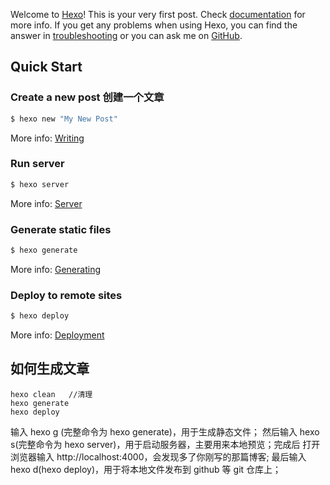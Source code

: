 Welcome to [Hexo](https://hexo.io/)! This is your very first post. Check [documentation](https://hexo.io/docs/) for more info. If you get any problems when using Hexo, you can find the answer in [troubleshooting](https://hexo.io/docs/troubleshooting.html) or you can ask me on [GitHub](https://github.com/hexojs/hexo/issues).

## Quick Start

### Create a new post 创建一个文章

```bash
$ hexo new "My New Post"
```

More info: [Writing](https://hexo.io/docs/writing.html)

### Run server

```bash
$ hexo server
```

More info: [Server](https://hexo.io/docs/server.html)

### Generate static files

```bash
$ hexo generate
```

More info: [Generating](https://hexo.io/docs/generating.html)

### Deploy to remote sites

```bash
$ hexo deploy
```

More info: [Deployment](https://hexo.io/docs/one-command-deployment.html)

## 如何生成文章

```
hexo clean   //清理
hexo generate
hexo deploy
```

输入 hexo g (完整命令为 hexo generate)，用于生成静态文件；
然后输入 hexo s(完整命令为 hexo server)，用于启动服务器，主要用来本地预览；完成后 打开浏览器输入 http://localhost:4000，会发现多了你刚写的那篇博客;
最后输入 hexo d(hexo deploy)，用于将本地文件发布到 github 等 git 仓库上；
